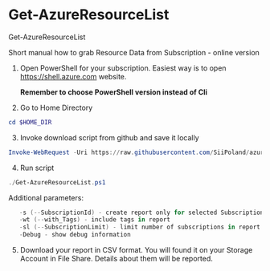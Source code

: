 # Get-AzureResourceList
Get-AzureResourceList

Short manual how to grab Resource Data from Subscription - online version

1. Open PowerShell for your subscription.
   Easiest way is to open https://shell.azure.com website.
   
   **Remember to choose PowerShell version instead of Cli**

2. Go to Home Directory

```powershell
cd $HOME_DIR
```

3. Invoke download script from github and save it locally

```powershell
Invoke-WebRequest -Uri https://raw.githubusercontent.com/SiiPoland/azure-inventory/refs/heads/main/Get-AzureResourcesList.ps1 -OutFile 'Get-AzureResourceList.ps1'
```

4. Run script

```powershell
./Get-AzureResourceList.ps1
```

Additional parameters:
```powershell
   -s (--SubscriptionId) - create report only for selected Subscription
   -wt (--with_Tags) - include tags in report
   -sl (--SubscriptionLimit) - limit number of subscriptions in report
   -Debug - show debug information
```

5. Download your report in CSV format. You will found it on your Storage Account in File Share. Details about them will be reported.


